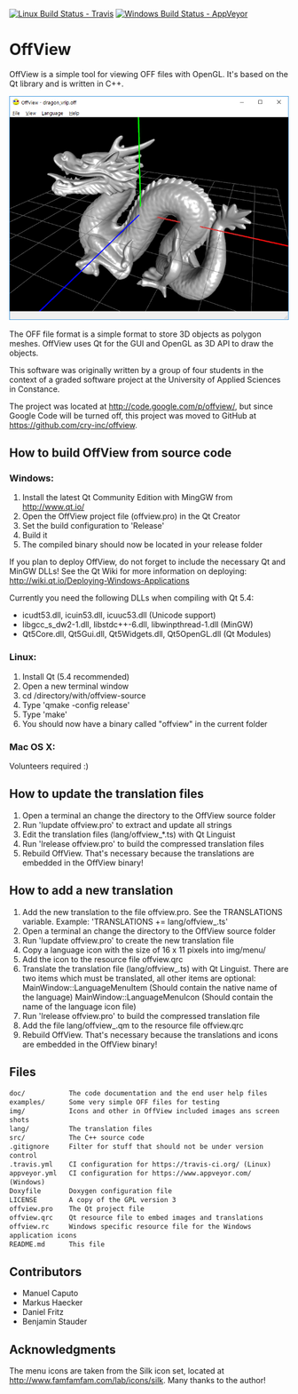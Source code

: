 [![Linux Build Status - Travis](https://travis-ci.org/cry-inc/offview.svg?branch=master)](https://travis-ci.org/cry-inc/offview)
[![Windows Build Status - AppVeyor](https://ci.appveyor.com/api/projects/status/github/cry-inc/offview?branch=master&svg=true)](https://ci.appveyor.com/project/cry-inc/offview)

# OffView

OffView is a simple tool for viewing OFF files with OpenGL.
It's based on the Qt library and is written in C++.

![Screenshot](/img/screenshot.png)

The OFF file format is a simple format to store 3D objects as polygon meshes.
OffView uses Qt for the GUI and OpenGL as 3D API to draw the objects.

This software was originally written by a group of four students in the context
of a graded software project at the University of Applied Sciences in Constance. 

The project was located at http://code.google.com/p/offview/, but since Google
Code will be turned off, this project was moved to GitHub at
https://github.com/cry-inc/offview.


## How to build OffView from source code

### Windows:

1. Install the latest Qt Community Edition with MingGW from http://www.qt.io/
2. Open the OffView project file (offview.pro) in the Qt Creator
3. Set the build configuration to 'Release'
4. Build it
5. The compiled binary should now be located in your release folder
  
If you plan to deploy OffView, do not forget to include the necessary Qt
and MinGW DLLs! See the Qt Wiki for more information on deploying: 
http://wiki.qt.io/Deploying-Windows-Applications
  
Currently you need the following DLLs when compiling with Qt 5.4:

* icudt53.dll, icuin53.dll, icuuc53.dll (Unicode support)
* libgcc_s_dw2-1.dll, libstdc++-6.dll, libwinpthread-1.dll (MinGW)
* Qt5Core.dll, Qt5Gui.dll, Qt5Widgets.dll, Qt5OpenGL.dll (Qt Modules)


### Linux:

1. Install Qt (5.4 recommended)
2. Open a new terminal window
3. cd /directory/with/offview-source
4. Type 'qmake -config release'
5. Type 'make'
6. You should now have a binary called "offview" in the current folder

### Mac OS X:

Volunteers required :)


## How to update the translation files

1. Open a terminal an change the directory to the OffView source folder
2. Run 'lupdate offview.pro' to extract and update all strings
3. Edit the translation files (lang/offview_*.ts) with Qt Linguist
4. Run 'lrelease offview.pro' to build the compressed translation files
5. Rebuild OffView. That's necessary because the translations are embedded
   in the OffView binary!


## How to add a new translation

1. Add the new translation to the file offview.pro. See the TRANSLATIONS variable.
   Example: 'TRANSLATIONS += lang/offview_<xy>.ts'
2. Open a terminal an change the directory to the OffView source folder
3. Run 'lupdate offview.pro' to create the new translation file
4. Copy a language icon with the size of 16 x 11 pixels into img/menu/
5. Add the icon to the resource file offview.qrc
6. Translate the translation file (lang/offview_<xy>.ts) with Qt Linguist.
   There are two items which must be translated, all other items are optional:
   MainWindow::LanguageMenuItem (Should contain the native name of the language)
   MainWindow::LanguageMenuIcon (Should contain the name of the language icon file)
7. Run 'lrelease offview.pro' to build the compressed translation file
8. Add the file lang/offview_<xy>.qm to the resource file offview.qrc
9. Rebuild OffView. That's necessary because the translations and icons are embedded
   in the OffView binary!


## Files

	doc/           The code documentation and the end user help files
	examples/      Some very simple OFF files for testing
	img/           Icons and other in OffView included images ans screen shots
	lang/          The translation files
	src/           The C++ source code
	.gitignore     Filter for stuff that should not be under version control
	.travis.yml    CI configuration for https://travis-ci.org/ (Linux)
	appveyor.yml   CI configuration for https://www.appveyor.com/ (Windows)
	Doxyfile       Doxygen configuration file
	LICENSE        A copy of the GPL version 3
	offview.pro    The Qt project file
	offview.qrc    Qt resource file to embed images and translations
	offview.rc     Windows specific resource file for the Windows application icons
	README.md      This file


## Contributors

* Manuel Caputo
* Markus Haecker
* Daniel Fritz
* Benjamin Stauder


## Acknowledgments

The menu icons are taken from the Silk icon set, located at
http://www.famfamfam.com/lab/icons/silk. Many thanks to the author!
